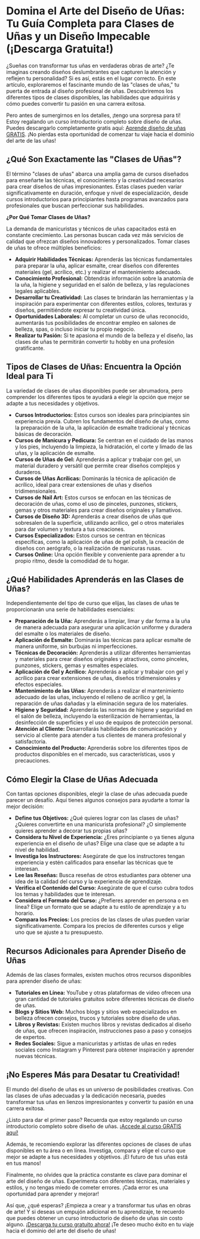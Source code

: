 # Domina el Arte del Diseño de Uñas: Tu Guía Completa para Clases de Uñas y un Diseño Impecable (¡Descarga Gratuita!)

¿Sueñas con transformar tus uñas en verdaderas obras de arte? ¿Te imaginas creando diseños deslumbrantes que capturen la atención y reflejen tu personalidad? Si es así, estás en el lugar correcto. En este artículo, exploraremos el fascinante mundo de las "clases de uñas," tu puerta de entrada al diseño profesional de uñas.  Descubriremos los diferentes tipos de clases disponibles, las habilidades que adquirirás y cómo puedes convertir tu pasión en una carrera exitosa.

Pero antes de sumergirnos en los detalles, ¡tengo una sorpresa para ti!  Estoy regalando un curso introductorio completo sobre diseño de uñas. Puedes descargarlo completamente gratis aquí: [Aprende diseño de uñas GRATIS](https://udemywork.com/clases-de-unas). ¡No pierdas esta oportunidad de comenzar tu viaje hacia el dominio del arte de las uñas!

## ¿Qué Son Exactamente las "Clases de Uñas"?

El término "clases de uñas" abarca una amplia gama de cursos diseñados para enseñarte las técnicas, el conocimiento y la creatividad necesarios para crear diseños de uñas impresionantes.  Estas clases pueden variar significativamente en duración, enfoque y nivel de especialización, desde cursos introductorios para principiantes hasta programas avanzados para profesionales que buscan perfeccionar sus habilidades.

**¿Por Qué Tomar Clases de Uñas?**

La demanda de manicuristas y técnicos de uñas capacitados está en constante crecimiento. Las personas buscan cada vez más servicios de calidad que ofrezcan diseños innovadores y personalizados.  Tomar clases de uñas te ofrece múltiples beneficios:

*   **Adquirir Habilidades Técnicas:** Aprenderás las técnicas fundamentales para preparar la uña, aplicar esmalte, crear diseños con diferentes materiales (gel, acrílico, etc.) y realizar el mantenimiento adecuado.
*   **Conocimiento Profesional:** Obtendrás información sobre la anatomía de la uña, la higiene y seguridad en el salón de belleza, y las regulaciones legales aplicables.
*   **Desarrollar tu Creatividad:** Las clases te brindarán las herramientas y la inspiración para experimentar con diferentes estilos, colores, texturas y diseños, permitiéndote expresar tu creatividad única.
*   **Oportunidades Laborales:** Al completar un curso de uñas reconocido, aumentarás tus posibilidades de encontrar empleo en salones de belleza, spas, o incluso iniciar tu propio negocio.
*   **Realizar tu Pasión:** Si te apasiona el mundo de la belleza y el diseño, las clases de uñas te permitirán convertir tu hobby en una profesión gratificante.

## Tipos de Clases de Uñas: Encuentra la Opción Ideal para Ti

La variedad de clases de uñas disponibles puede ser abrumadora, pero comprender los diferentes tipos te ayudará a elegir la opción que mejor se adapte a tus necesidades y objetivos.

*   **Cursos Introductorios:** Estos cursos son ideales para principiantes sin experiencia previa. Cubren los fundamentos del diseño de uñas, como la preparación de la uña, la aplicación de esmalte tradicional y técnicas básicas de decoración.
*   **Cursos de Manicura y Pedicura:** Se centran en el cuidado de las manos y los pies, incluyendo la limpieza, la hidratación, el corte y limado de las uñas, y la aplicación de esmalte.
*   **Cursos de Uñas de Gel:** Aprenderás a aplicar y trabajar con gel, un material duradero y versátil que permite crear diseños complejos y duraderos.
*   **Cursos de Uñas Acrílicas:** Dominarás la técnica de aplicación de acrílico, ideal para crear extensiones de uñas y diseños tridimensionales.
*   **Cursos de Nail Art:** Estos cursos se enfocan en las técnicas de decoración de uñas, como el uso de pinceles, punzones, stickers, gemas y otros materiales para crear diseños originales y llamativos.
*   **Cursos de Diseño 3D:** Aprenderás a crear diseños de uñas que sobresalen de la superficie, utilizando acrílico, gel o otros materiales para dar volumen y textura a tus creaciones.
*   **Cursos Especializados:** Estos cursos se centran en técnicas específicas, como la aplicación de uñas de gel polish, la creación de diseños con aerógrafo, o la realización de manicuras rusas.
*   **Cursos Online:** Una opción flexible y conveniente para aprender a tu propio ritmo, desde la comodidad de tu hogar.

## ¿Qué Habilidades Aprenderás en las Clases de Uñas?

Independientemente del tipo de curso que elijas, las clases de uñas te proporcionarán una serie de habilidades esenciales:

*   **Preparación de la Uña:** Aprenderás a limpiar, limar y dar forma a la uña de manera adecuada para asegurar una aplicación uniforme y duradera del esmalte o los materiales de diseño.
*   **Aplicación de Esmalte:** Dominarás las técnicas para aplicar esmalte de manera uniforme, sin burbujas ni imperfecciones.
*   **Técnicas de Decoración:** Aprenderás a utilizar diferentes herramientas y materiales para crear diseños originales y atractivos, como pinceles, punzones, stickers, gemas y esmaltes especiales.
*   **Aplicación de Gel y Acrílico:** Aprenderás a aplicar y trabajar con gel y acrílico para crear extensiones de uñas, diseños tridimensionales y efectos especiales.
*   **Mantenimiento de las Uñas:** Aprenderás a realizar el mantenimiento adecuado de las uñas, incluyendo el relleno de acrílico y gel, la reparación de uñas dañadas y la eliminación segura de los materiales.
*   **Higiene y Seguridad:** Aprenderás las normas de higiene y seguridad en el salón de belleza, incluyendo la esterilización de herramientas, la desinfección de superficies y el uso de equipos de protección personal.
*   **Atención al Cliente:** Desarrollarás habilidades de comunicación y servicio al cliente para atender a tus clientes de manera profesional y satisfactoria.
*   **Conocimiento del Producto:** Aprenderás sobre los diferentes tipos de productos disponibles en el mercado, sus características, usos y precauciones.

## Cómo Elegir la Clase de Uñas Adecuada

Con tantas opciones disponibles, elegir la clase de uñas adecuada puede parecer un desafío. Aquí tienes algunos consejos para ayudarte a tomar la mejor decisión:

*   **Define tus Objetivos:** ¿Qué quieres lograr con las clases de uñas? ¿Quieres convertirte en una manicurista profesional? ¿O simplemente quieres aprender a decorar tus propias uñas?
*   **Considera tu Nivel de Experiencia:** ¿Eres principiante o ya tienes alguna experiencia en el diseño de uñas? Elige una clase que se adapte a tu nivel de habilidad.
*   **Investiga los Instructores:** Asegúrate de que los instructores tengan experiencia y estén calificados para enseñar las técnicas que te interesan.
*   **Lee las Reseñas:** Busca reseñas de otros estudiantes para obtener una idea de la calidad del curso y la experiencia de aprendizaje.
*   **Verifica el Contenido del Curso:** Asegúrate de que el curso cubra todos los temas y habilidades que te interesan.
*   **Considera el Formato del Curso:** ¿Prefieres aprender en persona o en línea? Elige un formato que se adapte a tu estilo de aprendizaje y a tu horario.
*   **Compara los Precios:** Los precios de las clases de uñas pueden variar significativamente. Compara los precios de diferentes cursos y elige uno que se ajuste a tu presupuesto.

## Recursos Adicionales para Aprender Diseño de Uñas

Además de las clases formales, existen muchos otros recursos disponibles para aprender diseño de uñas:

*   **Tutoriales en Línea:** YouTube y otras plataformas de video ofrecen una gran cantidad de tutoriales gratuitos sobre diferentes técnicas de diseño de uñas.
*   **Blogs y Sitios Web:** Muchos blogs y sitios web especializados en belleza ofrecen consejos, trucos y tutoriales sobre diseño de uñas.
*   **Libros y Revistas:** Existen muchos libros y revistas dedicados al diseño de uñas, que ofrecen inspiración, instrucciones paso a paso y consejos de expertos.
*   **Redes Sociales:** Sigue a manicuristas y artistas de uñas en redes sociales como Instagram y Pinterest para obtener inspiración y aprender nuevas técnicas.

## ¡No Esperes Más para Desatar tu Creatividad!

El mundo del diseño de uñas es un universo de posibilidades creativas. Con las clases de uñas adecuadas y la dedicación necesaria, puedes transformar tus uñas en lienzos impresionantes y convertir tu pasión en una carrera exitosa.

¿Listo para dar el primer paso? Recuerda que estoy regalando un curso introductorio completo sobre diseño de uñas.  [¡Accede al curso GRATIS aquí!](https://udemywork.com/clases-de-unas)

Además, te recomiendo explorar las diferentes opciones de clases de uñas disponibles en tu área o en línea. Investiga, compara y elige el curso que mejor se adapte a tus necesidades y objetivos. ¡El futuro de tus uñas está en tus manos!

Finalmente, no olvides que la práctica constante es clave para dominar el arte del diseño de uñas. Experimenta con diferentes técnicas, materiales y estilos, y no tengas miedo de cometer errores. ¡Cada error es una oportunidad para aprender y mejorar!

Así que, ¿qué esperas? ¡Empieza a crear y a transformar tus uñas en obras de arte! Y si deseas un empujón adicional en tu aprendizaje, te recuerdo que puedes obtener un curso introductorio de diseño de uñas sin costo alguno.  [¡Descarga tu curso gratuito ahora!](https://udemywork.com/clases-de-unas) ¡Te deseo mucho éxito en tu viaje hacia el dominio del arte del diseño de uñas!
